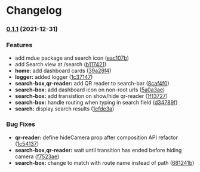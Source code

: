 # Changelog

### [0.1.1](https://www.github.com/Sherex/redd-dyra/compare/frontend-v0.1.0...frontend-v0.1.1) (2021-12-31)


### Features

* add mdue package and search icon ([eac107b](https://www.github.com/Sherex/redd-dyra/commit/eac107b0291df48c755a5615e5175429ad008ce4))
* add Search view at /search ([b117421](https://www.github.com/Sherex/redd-dyra/commit/b1174212528a3db555075c7fe019a1bee1becf7d))
* **home:** add dashboard cards ([39a28f4](https://www.github.com/Sherex/redd-dyra/commit/39a28f4f22028a24f0387becd35baf1756f0a171))
* **logger:** added logger ([1c37147](https://www.github.com/Sherex/redd-dyra/commit/1c371473f20c0cccfb4cd2b369da499efe9ce0c5))
* **search-box,qr-reader:** add QR reader to search-bar ([8caf4f0](https://www.github.com/Sherex/redd-dyra/commit/8caf4f07421a3359d6b9717acafab7ddcb223792))
* **search-box:** add dashboard icon on non-root urls ([5a0a3ae](https://www.github.com/Sherex/redd-dyra/commit/5a0a3ae7e8c286abac6da630672adcdefd1bdf23))
* **search-box:** add transistion on show/hide qr-reader ([1f13727](https://www.github.com/Sherex/redd-dyra/commit/1f137276d97e96af4f648ee7f6677419d60e5035))
* **search-box:** handle routing when typing in search field ([d34789f](https://www.github.com/Sherex/redd-dyra/commit/d34789f284774ff2fc3f6e18c2cf9b0369b8a20e))
* **search:** display search results ([1efde3a](https://www.github.com/Sherex/redd-dyra/commit/1efde3af49825cf9a03b5b7482648af38c8d4c9a))


### Bug Fixes

* **qr-reader:** define hideCamera prop after composition API refactor ([1c54137](https://www.github.com/Sherex/redd-dyra/commit/1c5413723e8b86b8c09a166dbad4b014616e0d18))
* **search-box,qr-reader:** wait until transition has ended before hiding camera ([f7523ae](https://www.github.com/Sherex/redd-dyra/commit/f7523ae10782467a4775b39ad1ae0bbd4ecb6291))
* **search-box:** change to match with route name instead of path ([681241b](https://www.github.com/Sherex/redd-dyra/commit/681241b1a9fafb2495fd31741ff385db5da1190b))
